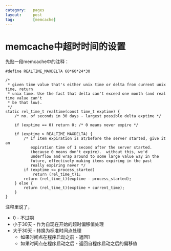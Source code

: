 ```yaml
---
category:   pages
layout:     post
tag:        [memcache]
---
```




memcache中超时时间的设置
=====================



先贴一段memcache中的注释：

    #define REALTIME_MAXDELTA 60*60*24*30
    
    /*
     * given time value that's either unix time or delta from current unix time, return
     * unix time. Use the fact that delta can't exceed one month (and real time value can't
     * be that low).
     */
    static rel_time_t realtime(const time_t exptime) {
        /* no. of seconds in 30 days - largest possible delta exptime */
    
        if (exptime == 0) return 0; /* 0 means never expire */
    
        if (exptime > REALTIME_MAXDELTA) {
            /* if item expiration is at/before the server started, give it an
               expiration time of 1 second after the server started.
               (because 0 means don't expire).  without this, we'd
               underflow and wrap around to some large value way in the
               future, effectively making items expiring in the past
               really expiring never */
            if (exptime <= process_started)
                return (rel_time_t)1;
            return (rel_time_t)(exptime - process_started);
        } else {
            return (rel_time_t)(exptime + current_time);
        }
    }

注释里说了，

* 0 - 不过期
* 小于30天 - 作为自现在开始的超时偏移值处理
* 大于30天 - 转换为标准时间点处理
    * 如果时间点在程序启动之前 - 返回1
	* 如果时间点在程序启动之后 - 返回自程序启动之后的偏移值
